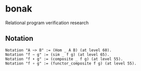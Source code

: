 # bonak
Relational program verification research

## Notation
```coq
Notation "A ~> B" := (Hom _ A B) (at level 60).
Notation "f ∼ g" := (sim _ f g) (at level 65).
Notation "f ∙ g" := (composite _ f g) (at level 55).
Notation "f ∘ g" := (functor_composite f g) (at level 55).
```
